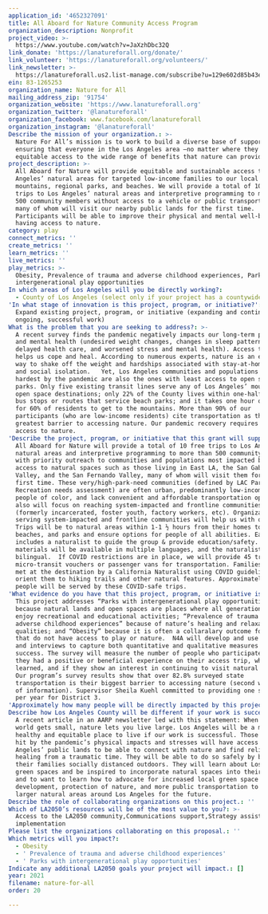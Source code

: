 ```yaml
---
application_id: '4652327091'
title: All Aboard for Nature Community Access Program
organization_description: Nonprofit
project_video: >-
  https://www.youtube.com/watch?v=JaXzhDbc32Q
link_donate: 'https://lanatureforall.org/donate/'
link_volunteer: 'https://lanatureforall.org/volunteers/'
link_newsletter: >-
  https://lanatureforall.us2.list-manage.com/subscribe?u=129e602d85b43eea2f974cbba&id=1f72b027b8
ein: 83-1265253
organization_name: Nature for All
mailing_address_zip: '91754'
organization_website: 'https://www.lanatureforall.org'
organization_twitter: '@lanatureforall'
organization_facebook: www.facebook.com/lanatureforall
organization_instagram: '@lanatureforall'
Describe the mission of your organization.: >-
  Nature For All’s mission is to work to build a diverse base of support for
  ensuring that everyone in the Los Angeles area —no matter where they live—has
  equitable access to the wide range of benefits that nature can provide.
project_description: >-
  All Aboard for Nature will provide equitable and sustainable access to Los
  Angeles’ natural areas for targeted low-income families to our local
  mountains, regional parks, and beaches. We will provide a total of 10 free
  trips to Los Angeles’ natural areas and interpretive programming to more than
  500 community members without access to a vehicle or public transportation,
  many of whom will visit our nearby public lands for the first time.
  Participants will be able to improve their physical and mental well-being by
  having access to nature. 
category: play
connect_metrics: ''
create_metrics: ''
learn_metrics: ''
live_metrics: ''
play_metrics: >-
  Obesity, Prevalence of trauma and adverse childhood experiences, Parks with
  intergenerational play opportunities
In which areas of Los Angeles will you be directly working?:
  - County of Los Angeles (select only if your project has a countywide benefit)
'In what stage of innovation is this project, program, or initiative?': >-
  Expand existing project, program, or initiative (expanding and continuing
  ongoing, successful work)
What is the problem that you are seeking to address?: >-
  A recent survey finds the pandemic negatively impacts our long-term physical
  and mental health (undesired weight changes, changes in sleep patterns,
  delayed health care, and worsened stress and mental health). Access to nature
  helps us cope and heal. According to numerous experts, nature is an effective
  way to shake off the weight and hardships associated with stay-at-home orders
  and social isolation.   Yet, Los Angeles communities and populations hit
  hardest by the pandemic are also the ones with least access to open space and
  parks. Only five existing transit lines serve any of Los Angeles’ mountain
  open space destinations; only 22% of the County lives within one-half mile of
  bus stops or routes that service beach parks; and it takes one hour or more
  for 60% of residents to get to the mountains. More than 90% of our
  participants (who are low-income residents) cite transportation as their
  greatest barrier to accessing nature. Our pandemic recovery requires equity in
  access to nature. 
'Describe the project, program, or initiative that this grant will support to address the problem identified.': >-
  All Aboard for Nature will provide a total of 10 free trips to Los Angeles’
  natural areas and interpretive programming to more than 500 community members,
  with priority outreach to communities and populations most impacted by lack of
  access to natural spaces such as those living in East LA, the San Gabriel
  Valley, and the San Fernando Valley, many of whom will visit them for the
  first time. These very/high-park-need communities (defined by LAC Parks and
  Recreation needs assessment) are often urban, predominantly low-income, &
  people of color, and lack convenient and affordable transportation options. We
  also will focus on reaching system-impacted and frontline communities
  (formerly incarcerated, foster youth, factory workers, etc). Organizations
  serving system-impacted and frontline communities will help us with outreach. 
  Trips will be to natural areas within 1-1 ½ hours from their homes to forests,
  beaches, and parks and ensure options for people of all abilities. Each trip
  includes a naturalist to guide the group & provide education/safety. Our
  materials will be available in multiple languages, and the naturalists will be
  bilingual.  If COVID restrictions are in place, we will provide 45 trips using
  micro-transit vouchers or passenger vans for transportation. Families will be
  met at the destination by a California Naturalist using COVID guidelines to
  orient them to hiking trails and other natural features. Approximately 405
  people will be served by these COVID-safe trips.
'What evidence do you have that this project, program, or initiative is or will be successful, and how will you define and measure success?': >-
  This project addresses “Parks with intergenerational play opportunities”
  because natural lands and open spaces are places where all generations can
  enjoy recreational and educational activities; “Prevalence of trauma and
  adverse childhood experiences” because of nature’s healing and relaxation
  qualities; and “Obesity” because it is often a collaralary outcome for those
  that do not have access to play or nature.  N4A will develop and use surveys
  and interviews to capture both quantitative and qualitative measures of our
  success. The survey will measure the number of people who participated, if
  they had a positive or beneficial experience on their access trip, what was
  learned, and if they show an interest in continuing to visit natural areas.
  Our program’s survey results show that over 82.8% surveyed state
  transportation is their biggest barrier to accessing nature (second was lack
  of information). Supervisor Sheila Kuehl committed to providing one shuttle
  per year for District 3. 
'Approximately how many people will be directly impacted by this project, program, or initiative?': '500'
Describe how Los Angeles County will be different if your work is successful.: >-
  A recent article in an AARP newsletter led with this statement: When your
  world gets small, nature lets you live large. Los Angeles will be a more
  healthy and equitable place to live if our work is successful. Those hardest
  hit by the pandemic’s physical impacts and stresses will have access to Los
  Angeles’ public lands to be able to connect with nature and find relief and
  healing from a traumatic time. They will be able to do so safely by being with
  their families socially distanced outdoors. They will learn about Los Angeles’
  green spaces and be inspired to incorporate natural spaces into their lives
  and to want to learn how to advocate for increased local green space
  development, protection of nature, and more public transportation to the
  larger natural areas around Los Angeles for the future.  
Describe the role of collaborating organizations on this project.: ''
Which of LA2050’s resources will be of the most value to you?: >-
  Access to the LA2050 community,Communications support,Strategy assistance and
  implementation
Please list the organizations collaborating on this proposal.: ''
Which metrics will you impact?:
  - Obesity
  - ' Prevalence of trauma and adverse childhood experiences'
  - ' Parks with intergenerational play opportunities'
Indicate any additional LA2050 goals your project will impact.: []
year: 2021
filename: nature-for-all
order: 20

---
```

